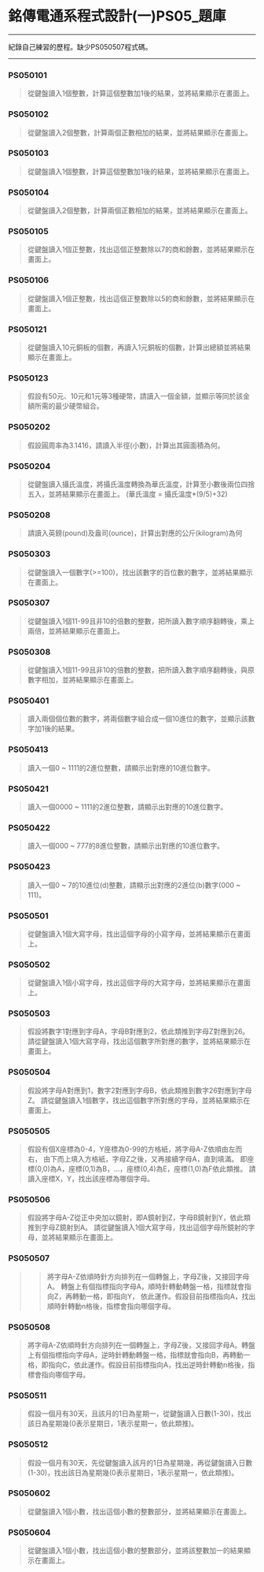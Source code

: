 # 銘傳電通系程式設計(一)PS05_題庫
----

紀錄自己練習的歷程。缺少PS050507程式碼。

----
### PS050101	
> 從鍵盤讀入1個整數，計算這個整數加1後的結果，並將結果顯示在畫面上。

### PS050102
> 從鍵盤讀入2個整數，計算兩個正數相加的結果，並將結果顯示在畫面上。

### PS050103
> 從鍵盤讀入1個整數，計算這個整數加1後的結果，並將結果顯示在畫面上。

### PS050104
> 從鍵盤讀入2個整數，計算兩個正數相加的結果，並將結果顯示在畫面上。

### PS050105
> 從鍵盤讀入1個正整數，找出這個正整數除以7的商和餘數，並將結果顯示在畫面上。

### PS050106
> 從鍵盤讀入1個正整數，找出這個正整數除以5的商和餘數，並將結果顯示在畫面上。

### PS050121
>從鍵盤讀入10元銅板的個數，再讀入1元銅板的個數，計算出總額並將結果顯示在畫面上。

### PS050123
> 假設有50元、10元和1元等3種硬幣，請讀入一個金額，並顯示等同於該金額所需的最少硬幣組合。

### PS050202
> 假設圓周率為3.1416，請讀入半徑(小數)，計算出其圓面積為何。

### PS050204
> 從鍵盤讀入攝氏溫度，將攝氏溫度轉換為華氏溫度，計算至小數後兩位四捨五入，並將結果顯示在畫面上。
(華氏溫度 = 攝氏溫度*(9/5)+32) 

### PS050208
> 請讀入英鎊(pound)及盎司(ounce)，計算出對應的公斤(kilogram)為何

### PS050303
> 從鍵盤讀入一個數字(>=100)，找出該數字的百位數的數字，並將結果顯示在畫面上。

### PS050307	
> 從鍵盤讀入1個11-99且非10的倍數的整數，把所讀入數字順序翻轉後，乘上兩倍，並將結果顯示在畫面上。

### PS050308
> 從鍵盤讀入1個11-99且非10的倍數的整數，把所讀入數字順序翻轉後，與原數字相加，並將結果顯示在畫面上。

### PS050401
> 讀入兩個個位數的數字，將兩個數字組合成一個10進位的數字，並顯示該數字加1後的結果。

### PS050413
> 讀入一個0 ~ 1111的2進位整數，請顯示出對應的10進位數字。

### PS050421
> 讀入一個0000 ~ 1111的2進位整數，請顯示出對應的10進位數字。

### PS050422
> 讀入一個000 ~ 777的8進位整數，請顯示出對應的10進位數字。

### PS050423
> 讀入一個0 ~ 7的10進位(d)整數，請顯示出對應的2進位(b)數字(000 ~ 111)。

### PS050501
> 從鍵盤讀入1個大寫字母，找出這個字母的小寫字母，並將結果顯示在畫面上。

### PS050502
> 從鍵盤讀入1個小寫字母，找出這個字母的大寫字母，並將結果顯示在畫面上。

### PS050503
> 假設將數字1對應到字母A，字母B對應到2，依此類推到字母Z對應到26。
請從鍵盤讀入1個大寫字母，找出這個數字所對應的數字，並將結果顯示在畫面上。

### PS050504
> 假設將字母A對應到1，數字2對應到字母B，依此類推到數字26對應到字母Z。 
請從鍵盤讀入1個數字，找出這個數字所對應的字母，並將結果顯示在畫面上。 

### PS050505
> 假設有個X座標為0-4，Y座標為0-99的方格紙，將字母A-Z依順由左而右，
由下而上填入方格紙，字母Z之後，又再接續字母A，直到填滿。 
即座標(0,0)為A，座標(0,1)為B，...，座標(0,4)為E，座標(1,0)為F依此類推。 
請讀入座標X，Y，找出該座標為哪個字母。 

### PS050506	
> 假設將字母A-Z從正中央加以鏡射，即A鏡射到Z，字母B鏡射到Y，依此類推到字母Z鏡射到A。
請從鍵盤讀入1個大寫字母，找出這個字母所鏡射的字母，並將結果顯示在畫面上。

### PS050507
>> 將字母A-Z依順時針方向排列在一個轉盤上，字母Z後，又接回字母A。 
轉盤上有個指標指向字母A，順時針轉動轉盤一格，指標就會指向Z，再轉動一格，即指向Y，
依此運作。假設目前指標指向A，找出順時針轉動n格後，指標會指向哪個字母。 

### PS050508
> 將字母A-Z依順時針方向排列在一個轉盤上，字母Z後，又接回字母A。轉盤上有個指標指向字母A，逆時針轉動轉盤一格，指標就會指向B，再轉動一格，即指向C，依此運作。假設目前指標指向A，找出逆時針轉動n格後，指標會指向哪個字母。

### PS050511
> 假設一個月有30天，且該月的1日為星期一，從鍵盤讀入日數(1-30)，找出該日為星期幾(0表示星期日，1表示星期一，依此類推)。

### PS050512
> 假設一個月有30天，先從鍵盤讀入該月的1日為星期幾，再從鍵盤讀入日數(1-30)，找出該日為星期幾(0表示星期日，1表示星期一，依此類推)。

### PS050602
> 從鍵盤讀入1個小數，找出這個小數的整數部分，並將結果顯示在畫面上。

### PS050604
> 從鍵盤讀入1個小數，找出這個小數的整數部分，並將該整數加一的結果顯示在畫面上。
